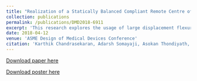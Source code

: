 ```yaml
---
title: "Realization of a Statically Balanced Compliant Remote Centre of Motion Mechanism for Robotic Surgery"
collection: publications
permalink: /publications/DMD2018-6911
excerpt: 'This research explores the usage of large displacement flexural joints in developing a remote centre of motion mechanism for robot assisted minimally invasive surgery so as to prevent wear, backlash, loss of haptic feedback and need for lubrication. As the mechanism is monolithic, sensorless force estimation by using current is possible. A methodology for static balancing of the mechanism is also described.'
date: 2018-04-12
venue: 'ASME Design of Medical Devices Conference'
citation: 'Karthik Chandrasekaran, Adarsh Somayaji, Asokan Thondiyath, &quot;Realization of a Statically Balanced Compliant Remote Centre of Motion Mechanism for Robotic Surgery &quot; <i>ASME Design of Medical Devices Conference 2018</i>.'
---
```


[Download paper here](https://asmedigitalcollection.asme.org/BIOMED/proceedings/DMD2018/40789/V001T07A011/271886)

[Download poster here](https://adarshsomayaji.github.io/files/DMD_Poster)

